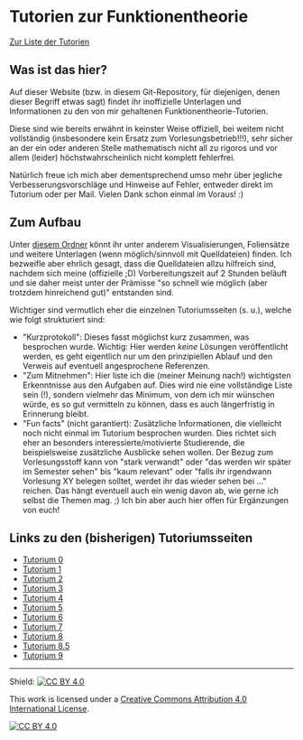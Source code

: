 # Tutorien zur Funktionentheorie

[Zur Liste der Tutorien](#links-zu-den-bisherigen-tutoriumsseiten)

## Was ist das hier?

Auf dieser Website (bzw. in diesem Git-Repository, für diejenigen, denen dieser Begriff etwas sagt) findet ihr inoffizielle Unterlagen und Informationen zu den von mir gehaltenen Funktionentheorie-Tutorien.

Diese sind wie bereits erwähnt in keinster Weise offiziell, bei weitem nicht vollständig (insbesondere kein Ersatz zum Vorlesungsbetrieb!!!), sehr sicher an der ein oder anderen Stelle mathematisch nicht all zu rigoros und vor allem (leider) höchstwahrscheinlich nicht komplett fehlerfrei.

Natürlich freue ich mich aber dementsprechend umso mehr über jegliche Verbesserungsvorschläge und Hinweise auf Fehler, entweder direkt im Tutorium oder per Mail. Vielen Dank schon einmal im Voraus! :)

## Zum Aufbau

Unter [diesem Ordner](https://github.com/fdf-uni/ft/tree/main/assets) könnt ihr unter anderem Visualisierungen, Foliensätze und weitere Unterlagen (wenn möglich/sinnvoll mit Quelldateien) finden.
Ich bezweifle aber ehrlich gesagt, dass die Quelldateien allzu hilfreich sind, nachdem sich meine (offizielle ;D) Vorbereitungszeit auf 2 Stunden beläuft und sie daher meist unter der Prämisse "so schnell wie möglich (aber trotzdem hinreichend gut)" entstanden sind.

Wichtiger sind vermutlich eher die einzelnen Tutoriumsseiten (s. u.), welche wie folgt strukturiert sind:
- "Kurzprotokoll": Dieses fasst möglichst kurz zusammen, was besprochen wurde. Wichtig: Hier werden _keine_ Lösungen veröffentlicht werden, es geht eigentlich nur um den prinzipiellen Ablauf und den Verweis auf eventuell angesprochene Referenzen.
- "Zum Mitnehmen": Hier liste ich die (meiner Meinung nach!) wichtigsten Erkenntnisse aus den Aufgaben auf. Dies wird nie eine vollständige Liste sein (!), sondern vielmehr das Minimum, von dem ich mir wünschen würde, es so gut vermitteln zu können, dass es auch längerfristig in Erinnerung bleibt.
- "Fun facts" (nicht garantiert): Zusätzliche Informationen, die vielleicht noch nicht einmal im Tutorium besprochen wurden. Dies richtet sich eher an besonders interessierte/motivierte Studierende, die beispielsweise zusätzliche Ausblicke sehen wollen. Der Bezug zum Vorlesungsstoff kann von "stark verwandt" oder "das werden wir später im Semester sehen" bis "kaum relevant" oder "falls ihr irgendwann Vorlesung XY belegen solltet, werdet ihr das wieder sehen bei ..." reichen. Das hängt eventuell auch ein wenig davon ab, wie gerne ich selbst die Themen mag. ;)
  Ich bin aber auch hier offen für Ergänzungen von euch!

## Links zu den (bisherigen) Tutoriumsseiten

- [Tutorium 0](./tutorials/tut00.md)
- [Tutorium 1](./tutorials/tut01.md)
- [Tutorium 2](./tutorials/tut02.md)
- [Tutorium 3](./tutorials/tut03.md)
- [Tutorium 4](./tutorials/tut04.md)
- [Tutorium 5](./tutorials/tut05.md)
- [Tutorium 6](./tutorials/tut06.md)
- [Tutorium 7](./tutorials/tut07.md)
- [Tutorium 8](./tutorials/tut08.md)
- [Tutorium 8.5](./tutorials/tut08p5.md)
- [Tutorium 9](./tutorials/tut09.md)

---

Shield: [![CC BY 4.0][cc-by-shield]][cc-by]

This work is licensed under a
[Creative Commons Attribution 4.0 International License][cc-by].

[![CC BY 4.0][cc-by-image]][cc-by]

[cc-by]: http://creativecommons.org/licenses/by/4.0/
[cc-by-image]: https://i.creativecommons.org/l/by/4.0/88x31.png
[cc-by-shield]: https://img.shields.io/badge/License-CC%20BY%204.0-lightgrey.svg
